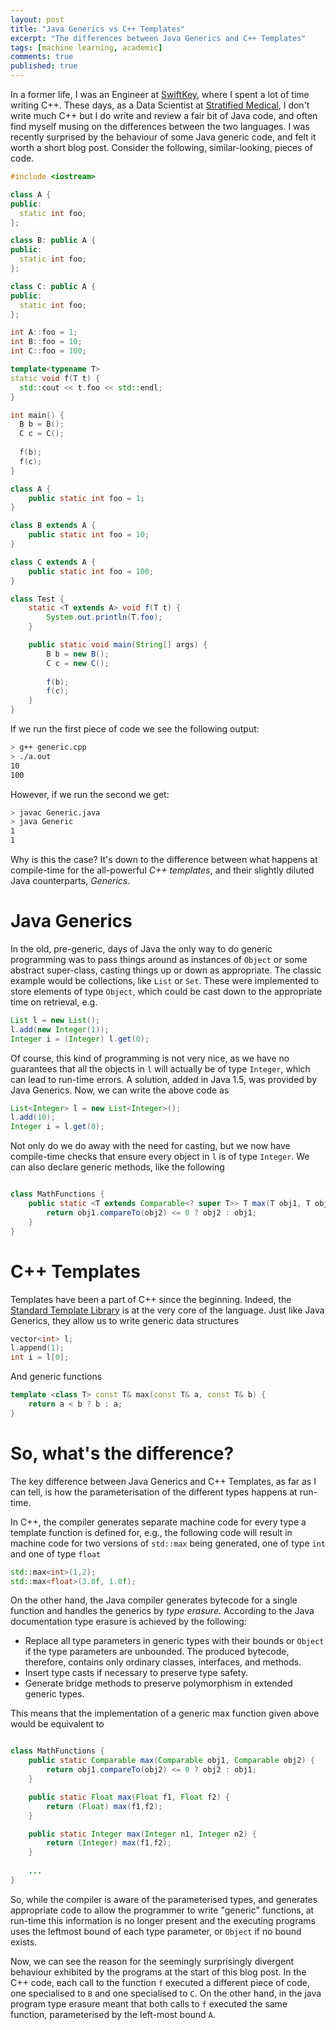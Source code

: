 ```yaml
---
layout: post
title: "Java Generics vs C++ Templates"
excerpt: "The differences between Java Generics and C++ Templates"
tags: [machine learning, academic]
comments: true
published: true
---
```


In a former life, I was an Engineer at
[SwiftKey](http://www.swiftkey.com), where I spent a lot of time
writing C++. These days, as a Data Scientist at
[Stratified Medical](http://www.stratifiedmedical.com), I don't write
much C++ but I do write and review a fair bit of Java code, and often
find myself musing on the differences between the two languages. I was
recently surprised by the behaviour of some Java generic code, and
felt it worth a short blog post. Consider the following,
similar-looking, pieces of code.

```c++
#include <iostream>

class A {
public:
  static int foo;
};

class B: public A {
public:
  static int foo;
};

class C: public A {
public:
  static int foo;
};

int A::foo = 1;
int B::foo = 10;
int C::foo = 100;

template<typename T>
static void f(T t) {
  std::cout << t.foo << std::endl;
}

int main() {
  B b = B();
  C c = C();
  
  f(b);
  f(c);
}
```

```java
class A {
    public static int foo = 1;
}

class B extends A {
    public static int foo = 10;
}

class C extends A {
    public static int foo = 100;
}

class Test {
    static <T extends A> void f(T t) {
        System.out.println(T.foo);
    }

    public static void main(String[] args) {
        B b = new B();
        C c = new C();
        
        f(b);
        f(c);
    }
}
```

If we run the first piece of code we see the following output:

```bash
> g++ generic.cpp
> ./a.out
10
100
```

However, if we run the second we get:

```bash
> javac Generic.java
> java Generic
1
1
```

Why is this the case? It's down to the difference between what happens
at compile-time for the all-powerful _C++ templates_, and their
slightly diluted Java counterparts, _Generics_.

# Java Generics

In the old, pre-generic, days of Java the only way to do generic
programming was to pass things around as instances of ```Object``` or
some abstract super-class, casting things up or down as
appropriate. The classic example would be collections, like ```List```
or ```Set```. These were implemented to store elements of type
```Object```, which could be cast down to the appropriate time on
retrieval, e.g.

```java
List l = new List();
l.add(new Integer(1));
Integer i = (Integer) l.get(0);
```

Of course, this kind of programming is not very nice, as we have no
guarantees that all the objects in ```l``` will actually be of type
```Integer```, which can lead to run-time errors. A solution, added in
Java 1.5, was provided by Java Generics. Now, we can write the above
code as

```java
List<Integer> l = new List<Integer>();
l.add(10);
Integer i = l.get(0);
```

Not only do we do away with the need for casting, but we now have
compile-time checks that ensure every object in ```l``` is of type
```Integer```. We can also declare generic methods, like the following

```java

class MathFunctions {
    public static <T extends Comparable<? super T>> T max(T obj1, T obj2) {
        return obj1.compareTo(obj2) <= 0 ? obj2 : obj1; 
    }
}
```

# C++ Templates

Templates have been a part of C++ since the beginning. Indeed, the
[Standard Template Library](https://www.sgi.com/tech/stl/) is at the
very core of the language. Just like Java Generics, they allow us to write generic data structures

```c++
vector<int> l;
l.append(1);
int i = l[0];
```

And generic functions

```c++
template <class T> const T& max(const T& a, const T& b) {
    return a < b ? b : a;
}
```

# So, what's the difference?

The key difference between Java Generics and C++ Templates, as far as
I can tell, is how the parameterisation of the different types happens
at run-time.

In C++, the compiler generates separate machine code for every type a
template function is defined for, e.g., the following code will result
in machine code for two versions of ```std::max``` being generated,
one of type ```int``` and one of type ```float```

```c++
std::max<int>(1,2);
std::max<float>(3.0f, 1.0f);
```

On the other hand, the Java compiler generates bytecode for a single
function and handles the generics by *type erasure*. According to the
Java documentation type erasure is achieved by the following:

- Replace all type parameters in generic types with their bounds or
  ```Object``` if the type parameters are unbounded. The produced bytecode,
  therefore, contains only ordinary classes, interfaces, and methods.
- Insert type casts if necessary to preserve type safety.
- Generate bridge methods to preserve polymorphism in extended generic
  types.
            
This means that the implementation of a generic max function given
above would be equivalent to

```java

class MathFunctions {
    public static Comparable max(Comparable obj1, Comparable obj2) {
        return obj1.compareTo(obj2) <= 0 ? obj2 : obj1; 
    }

    public static Float max(Float f1, Float f2) {
        return (Float) max(f1,f2);
    }

    public static Integer max(Integer n1, Integer n2) {
        return (Integer) max(f1,f2);
    }
    
    ...
}

```

So, while the compiler is aware of the parameterised types, and
generates appropriate code to allow the programmer to write "generic"
functions, at run-time this information is no longer present and the
executing programs uses the leftmost bound of each type parameter, or
```Object``` if no bound exists.

Now, we can see the reason for the seemingly surprisingly divergent
behaviour exhibited by the programs at the start of this blog post. In
the C++ code, each call to the function ```f``` executed a different
piece of code, one specialised to ```B``` and one specialised to
```C```. On the other hand, in the java program type erasure meant
that both calls to ```f``` executed the same function, parameterised
by the left-most bound ```A```.

